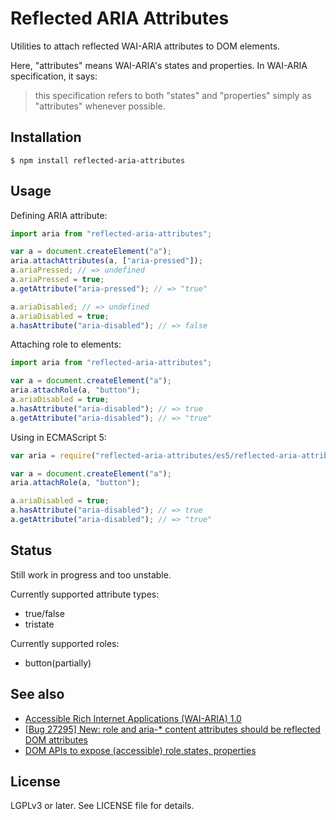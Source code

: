 Reflected ARIA Attributes
=========================

Utilities to attach reflected WAI-ARIA attributes to DOM elements.

Here, "attributes" means WAI-ARIA's states and properties. In WAI-ARIA specification, it says:

> this specification refers to both "states" and "properties" simply as "attributes" whenever possible. 

Installation
------------

    $ npm install reflected-aria-attributes

Usage
-----

Defining ARIA attribute:

```javascript
import aria from "reflected-aria-attributes";

var a = document.createElement("a");
aria.attachAttributes(a, ["aria-pressed"]);
a.ariaPressed; // => undefined
a.ariaPressed = true;
a.getAttribute("aria-pressed"); // => "true"

a.ariaDisabled; // => undefined
a.ariaDisabled = true;
a.hasAttribute("aria-disabled"); // => false
```

Attaching role to elements:

```javascript
import aria from "reflected-aria-attributes";

var a = document.createElement("a");
aria.attachRole(a, "button");
a.ariaDisabled = true;
a.hasAttribute("aria-disabled"); // => true
a.getAttribute("aria-disabled"); // => "true"
```

Using in ECMAScript 5:

```javascript
var aria = require("reflected-aria-attributes/es5/reflected-aria-attributes");

var a = document.createElement("a");
aria.attachRole(a, "button");

a.ariaDisabled = true;
a.hasAttribute("aria-disabled"); // => true
a.getAttribute("aria-disabled"); // => "true"
```

Status
------

Still work in progress and too unstable.

Currently supported attribute types:

* true/false
* tristate

Currently supported roles:

* button(partially)

See also
--------

* [Accessible Rich Internet Applications (WAI-ARIA) 1.0](http://www.w3.org/TR/wai-aria/)
* [[Bug 27295] New: role and aria-* content attributes should be reflected DOM attributes](https://lists.w3.org/Archives/Public/public-html-admin/2014Nov/0032.html)
* [DOM APIs to expose (accessible) role,states, properties](http://discourse.specifiction.org/t/dom-apis-to-expose-accessible-role-states-properties/693)

License
-------

LGPLv3 or later. See LICENSE file for details.
